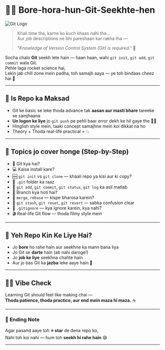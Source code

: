 # 😵‍💫 Bore-hora-hun-Git-Seekhte-hen

![Git Logo](https://storage.googleapis.com/dycr-web/image/topic/git/git.png)

> Khali time tha, karne ko kuch khaas nahi tha...  
> Aur job descriptions ne bhi pareshaan kar rakha tha —
>
> _"Knowledge of Version Control System (Git) is required."_ 😤

Socha chalo **Git** seekh lete hain — haan haan, wahi `git init`, `git add`, `git commit` wala Git.  
Pehle laga rocket science hai,  
Lekin jab chill zone mein padha, toh samajh aaya — ye toh bindaas cheez hai 🚀

---

## 🎯 Is Repo ka Maksad

- Git ke basic se leke thoda advance tak **aasan aur masti bhare** tareeke se samjhaana
- **Un logon ke liye** jo `git push` pe pehli baar error dekh ke hil gaye the 😵‍💫
- Hinglish style mein, taaki concept samajhne mein koi dikkat na ho
- Theory + Thoda real-life practical = 💥

---

## 🧠 Topics jo cover honge (Step-by-Step)

- 📌 Git kya hai?
- 💻 Kaise install kare?
- 🆕 `git init` vs `git clone` — khaali repo ya kisi aur ki copy?
- 🧬 `.git` folder ka raaz
- 🧾 `git add`, `git commit`, `git status`, `git log` ka asli matlab
- 🌱 Branch kya hoti hai?
- 🔀 `merge`, `rebase` — kispe bharosa karein?
- 🧺 `git stash`, `git reset`, `git revert` — sabka confusion clear
- 🚫 `.gitignore` — kya ignore karein, kya nahi?
- 🎬 Real-life Git flow — thoda filmy style mein

---

## 👀 Yeh Repo Kin Ke Liye Hai?

- Jo **bore** ho rahe hain aur seekhne ka mann bana liya
- Jo Git se **darte** hain (ab nahi daroge!)
- Jo **job ke liye** seekhna chahte hain
- Aur jo bas Git ka **jazba** leke aaye hain 💪

---

## 🧘‍♂️ Vibe Check

Learning Git should feel like making chai —  
**Thoda patience, thoda practice, aur end mein maza hi maza.** ☕

---

### 🙌 Ending Note

Agar pasand aaye toh **⭐ star** de dena repo ko,  
Nahi toh koi nahi — hum toh **seekh hi rahe hain** 😅

---

